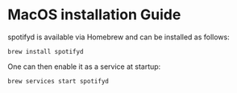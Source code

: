 # MacOS installation Guide

spotifyd is available via Homebrew and can be installed as follows:

`brew install spotifyd`

One can then enable it as a service at startup:

`brew services start spotifyd`